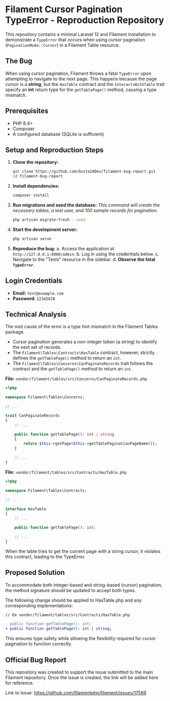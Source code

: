 # Filament Cursor Pagination TypeError - Reproduction Repository

This repository contains a minimal Laravel 12 and Filament installation to demonstrate a `TypeError` that occurs when using cursor pagination (`PaginationMode::Cursor`) in a Filament Table resource.

## The Bug

When using cursor pagination, Filament throws a fatal `TypeError` upon attempting to navigate to the next page. This happens because the page cursor is a **string**, but the `HasTable` contract and the `InteractsWithTable` trait specify an **int** return type for the `getTablePage()` method, causing a type mismatch.

## Prerequisites

- PHP 8.4+
- Composer
- A configured database (SQLite is sufficient)

## Setup and Reproduction Steps

1.  **Clone the repository:**
    ```bash
    git clone https://github.com/Gusta14Dev/filament-bug-report.git
    cd filament-bug-report
    ```

2.  **Install dependencies:**
    ```bash
    composer install
    ```

3.  **Run migrations and seed the database:**
    *This command will create the necessary tables, a test user, and 100 sample records for pagination.*
    ```bash
    php artisan migrate:fresh --seed
    ```

4.  **Start the development server:**
    ```bash
    php artisan serve
    ```

57.  **Reproduce the bug:**
    a. Access the application at `http://127.0.0.1:8000/admin`.
    b. Log in using the credentials below.
    c. Navigate to the "Tests" resource in the sidebar.
    d. **Observe the fatal `TypeError`**.

## Login Credentials

-   **Email:** `test@example.com`
-   **Password:** `12345678`

## Technical Analysis

The root cause of the error is a type hint mismatch in the Filament Tables package.

-   Cursor pagination generates a non-integer token (a string) to identify the next set of records.
-   The `Filament\Tables\Contracts\HasTable` contract, however, strictly defines the `getTablePage()` method to return an `int`.
-   The `Filament\Tables\Concerns\CanPaginateRecords` trait follows the contract and the `getTablePage()` method to return an `int`.


**File:** `vendor/filament/tables/src/Concerns/CanPaginateRecords.php`
```php
<?php

namespace Filament\Tables\Concerns;

// ...

trait CanPaginateRecords
{
    // ...

    public function getTablePage(): int | string
    {
        return $this->getPage($this->getTablePaginationPageName());
    }

    // ...
}
```

**File:** `vendor/filament/tables/src/Contracts/HasTable.php`
```php
<?php

namespace Filament\Tables\Contracts;

// ...

interface HasTable
{
    // ...

    public function getTablePage(): int;

    // ...
}
```

When the table tries to get the current page with a string cursor, it violates this contract, leading to the TypeError.

## Proposed Solution
To accommodate both integer-based and string-based (cursor) pagination, the method signature should be updated to accept both types.

The following change should be applied to HasTable.php and any corresponding implementations:

```diff
// Em vendor/filament/tables/src/Contracts/HasTable.php

- public function getTablePage(): int;
+ public function getTablePage(): int | string;

```

This ensures type safety while allowing the flexibility required for cursor pagination to function correctly.

## Official Bug Report
This repository was created to support the issue submitted to the main Filament repository. Once the issue is created, the link will be added here for reference.

Link to Issue: https://github.com/filamentphp/filament/issues/17569